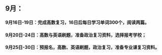 ## 9月：

#### 9月16日-19日：完成高数复习，16日后每日学习单词300个，阅读两篇。

#### 9月20日-24日：高数与英语刷题，准备政治复习资料，选择报考学校；

#### 9月25日-30日：预报名，高数、英语刷题，政治复习，准备专业课复习资料。